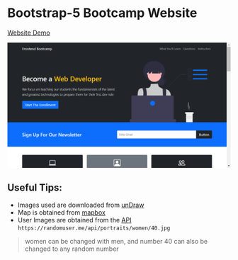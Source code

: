 # Bootstrap-5 Bootcamp Website

[Website Demo](https://cenacrharsh.github.io/bootstrap-5-bootcamp-website/)

![ss.png](./ss.png)

## Useful Tips:

- Images used are downloaded from [unDraw](https://undraw.co/)
- Map is obtained from [mapbox](https://www.mapbox.com/)
- User Images are obtained from the [API](https://randomuser.me/api/portraits/women/40.jpg) `https://randomuser.me/api/portraits/women/40.jpg`
>women can be changed with men, and number 40 can also be changed to any random number

